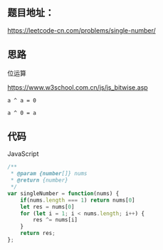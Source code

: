 ## 题目地址：

https://leetcode-cn.com/problems/single-number/



## 思路

位运算

https://www.w3school.com.cn/js/js_bitwise.asp

`a ^ a = 0`

`a ^ 0 = a`



## 代码

JavaScript

```javascript
/**
 * @param {number[]} nums
 * @return {number}
 */
var singleNumber = function(nums) {
    if(nums.length === 1) return nums[0]
    let res = nums[0]
    for (let i = 1; i < nums.length; i++) {
        res ^= nums[i]
    }
    return res;
};
```


